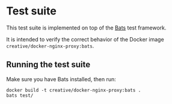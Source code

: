 Test suite
==========

This test suite is implemented on top of the [Bats](https://github.com/sstephenson/bats/blob/master/README.md) test framework.

It is intended to verify the correct behavior of the Docker image `creative/docker-nginx-proxy:bats`.

Running the test suite
----------------------

Make sure you have Bats installed, then run:

    docker build -t creative/docker-nginx-proxy:bats .
    bats test/
